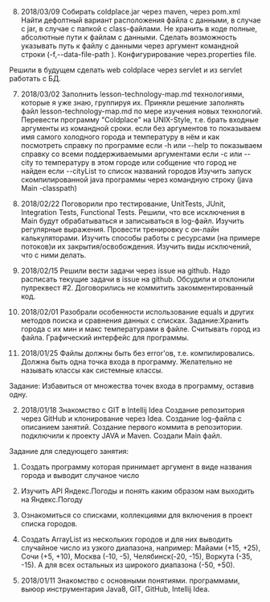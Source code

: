 008. 2018/03/09
Собирать coldplace.jar через maven, через pom.xml
Найти дефолтный вариант расположения файла с данными, в случае с jar, в случае с папкой с class-файлами.
Не хранить в коде полные, абсолютные  пути к файлам с данными.
Сделать возможность указывать путь к файлу с данными через аргумент командной строки (-f,--data-file-path <path>).
Конфигурирование через.properties file.

Решили в будущем сделать web coldplace через servlet и из servlet работать с БД.

007. 2018/03/02
Заполнить lesson-technology-map.md технологиями, которые я уже знаю, группируя их.
Приняли решение заполнять файл lesson-technology-map.md по мере изучения новых технологий.
Перевести программу "Coldplaсe" на UNIX-Style, т.е. брать входные аргументы из командной сроки.
    если без аргументов то показываем имя самого холодного города и температуру в нём и как посмотреть справку по программе
    если -h или --help то показываем справку со всеми поддерживаемыми аргументами
    если -c <CityName> или --city <CityName> то температуру в этом городе или собщение что город не найден
    если --cityList то список названий городов
Изучить запуск скомпилированной java программы через командную строку (java Main -classpath) 

006. 2018/02/22
Поговорили про тестирование, UnitTests, JUnit, 
Integration Tests, Functional Tests.
Решили, что все исключения в Main будут обрабатываться и записываться в log-файл.
Изучить регулярные выражения. Провести тренировку с он-лайн калькуляторами.
Изучить способы работы с ресурсами (на примере потоков)и их закрытия/освобождения.
Изучить виды исключений, что с ними делать.

005. 2018/02/15
Решили вести задачи через issue на github. Надо расписать текущие задачи в 
issue на github. 
Обсудили и отклонили пулреквест #2.
Договорились не коммитить закомментированный код. 

004.  2018/02/01
Разобрали особенности использование equals и других методов поиска и сравнения данных с списках.
Задание:Хранить города с их мин и макс температурами в файле.
Считывать город из файла.
Графический интерфейс для программы.

003. 2018/01/25
Файлы должны быть без error'ов, т.е. компилировались.
Должна быть одна точка входа в программу.
Желательно не называть классы как системные классы.

Задание:
Избавиться от множества точек входа в программу, оставив одну.

002. 2018/01/18
Знакомство с GIT в Intellij Idea
Создание репозитория через GitHub и клонирование через Idea.
Создание log-файла с описанием занятий.
Создание первого коммита в репозитории.
подключили к проекту JAVA  и Maven.
Создали Mаin файл.

Задание для следующего занятия:
1. Создать программу которая принимает аргумент в виде названия города и выводит случаное число
2. Изучить API Яндекс.Погоды и понять каким образом нам выходить на Яндекс.Погоду
3. Ознакомиться со списками, коллекциями для включения в проект списка городов.
4. Создать ArrayList из нескольких городов и для них выводить случайное число из узкого диапазона, например: Майами (+15, +25), Сочи (+5, +10), Москва (-10, -5), Челябинск(-20, -15), Воркута (-35, -15). А для всех остальных из широкого диапазона (-50, +50).

001. 2018/01/11
Знакомство с основными понятиями. программами, выюор инструментария
Java8, GIT, GitHub, Intellij Idea.
